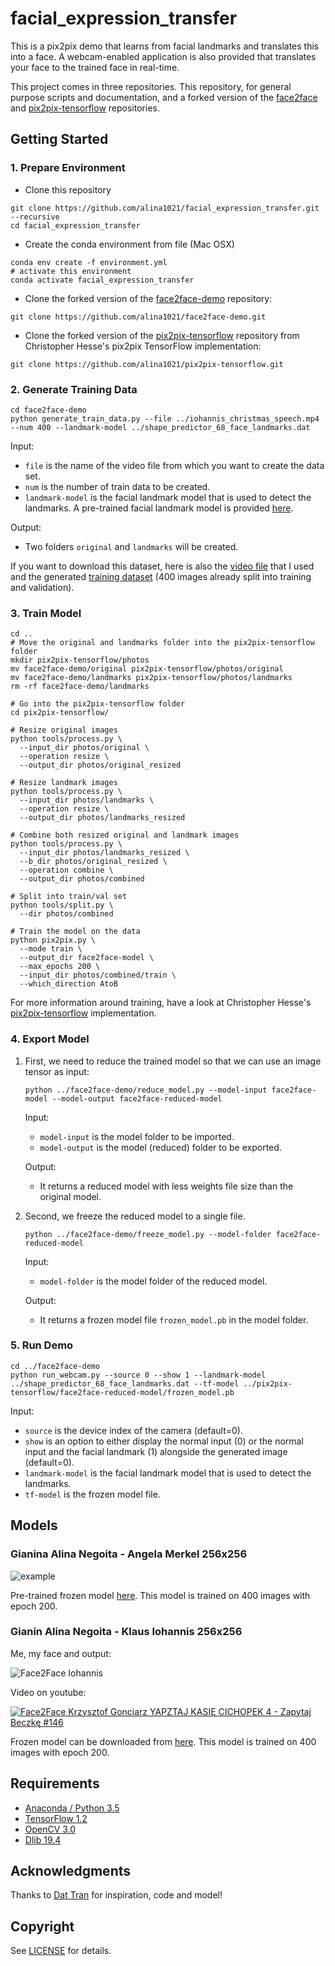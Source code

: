 # facial_expression_transfer

This is a pix2pix demo that learns from facial landmarks and translates this into a face. A webcam-enabled application is also provided that translates your face to the trained face in real-time.

This project comes in three repositories. This repository, for general purpose scripts and documentation, and a forked version of the [face2face](https://github.com/datitran/face2face-demo) and [pix2pix-tensorflow](https://github.com/affinelayer/pix2pix-tensorflow)  repositories. 

## Getting Started

### 1. Prepare Environment

- Clone this repository
```
git clone https://github.com/alina1021/facial_expression_transfer.git --recursive
cd facial_expression_transfer
```

- Create the conda environment from file (Mac OSX)
```
conda env create -f environment.yml
# activate this environment
conda activate facial_expression_transfer
```
- Clone the forked version of the [face2face-demo](https://github.com/alina1021/face2face-demo.git) repository:
```
git clone https://github.com/alina1021/face2face-demo.git
```
- Clone the forked version of the [pix2pix-tensorflow](https://github.com/alina1021/pix2pix-tensorflow.git) repository from Christopher Hesse's pix2pix TensorFlow implementation:
```
git clone https://github.com/alina1021/pix2pix-tensorflow.git
```
### 2. Generate Training Data

```
cd face2face-demo
python generate_train_data.py --file ../iohannis_christmas_speech.mp4 --num 400 --landmark-model ../shape_predictor_68_face_landmarks.dat
```

Input:

- `file` is the name of the video file from which you want to create the data set.
- `num` is the number of train data to be created.
- `landmark-model` is the facial landmark model that is used to detect the landmarks. A pre-trained facial landmark model is provided [here](http://dlib.net/files/shape_predictor_68_face_landmarks.dat.bz2).

Output:

- Two folders `original` and `landmarks` will be created.

If you want to download this dataset, here is also the [video file](https://drive.google.com/file/d/1JGN6uulKeRS6adWbRHmIDaWKcrmKyRKq/view?usp=sharing) that I used and the generated [training dataset](https://drive.google.com/file/d/1KXfM_aC5GCRFKYls62r_sEpHV6nipOW-/view?usp=sharing) (400 images already split into training and validation).

### 3. Train Model

```
cd ..
# Move the original and landmarks folder into the pix2pix-tensorflow folder
mkdir pix2pix-tensorflow/photos
mv face2face-demo/original pix2pix-tensorflow/photos/original
mv face2face-demo/landmarks pix2pix-tensorflow/photos/landmarks
rm -rf face2face-demo/landmarks

# Go into the pix2pix-tensorflow folder
cd pix2pix-tensorflow/

# Resize original images
python tools/process.py \
  --input_dir photos/original \
  --operation resize \
  --output_dir photos/original_resized

# Resize landmark images
python tools/process.py \
  --input_dir photos/landmarks \
  --operation resize \
  --output_dir photos/landmarks_resized

# Combine both resized original and landmark images
python tools/process.py \
  --input_dir photos/landmarks_resized \
  --b_dir photos/original_resized \
  --operation combine \
  --output_dir photos/combined

# Split into train/val set
python tools/split.py \
  --dir photos/combined

# Train the model on the data
python pix2pix.py \
  --mode train \
  --output_dir face2face-model \
  --max_epochs 200 \
  --input_dir photos/combined/train \
  --which_direction AtoB
```

For more information around training, have a look at Christopher Hesse's [pix2pix-tensorflow](https://github.com/affinelayer/pix2pix-tensorflow) implementation.

### 4. Export Model

1. First, we need to reduce the trained model so that we can use an image tensor as input:
    ```
    python ../face2face-demo/reduce_model.py --model-input face2face-model --model-output face2face-reduced-model
    ```

    Input:

    - `model-input` is the model folder to be imported.
    - `model-output` is the model (reduced) folder to be exported.

    Output:

    - It returns a reduced model with less weights file size than the original model.

2. Second, we freeze the reduced model to a single file.
    ```
    python ../face2face-demo/freeze_model.py --model-folder face2face-reduced-model
    ```

    Input:

    - `model-folder` is the model folder of the reduced model.

    Output:

    - It returns a frozen model file `frozen_model.pb` in the model folder.

### 5. Run Demo

```
cd ../face2face-demo
python run_webcam.py --source 0 --show 1 --landmark-model ../shape_predictor_68_face_landmarks.dat --tf-model ../pix2pix-tensorflow/face2face-reduced-model/frozen_model.pb
```

Input:

- `source` is the device index of the camera (default=0).
- `show` is an option to either display the normal input (0) or the normal input and the facial landmark (1) alongside the generated image (default=0).
- `landmark-model` is the facial landmark model that is used to detect the landmarks.
- `tf-model` is the frozen model file.



## Models

### Gianina Alina Negoita - Angela Merkel 256x256

![example](example-merkel.gif)

Pre-trained frozen model [here](https://drive.google.com/file/d/17Fg6J3Yhx9baETarhNNbRcLaJmdNRUE_/view?usp=sharing). This model is trained on 400 images with epoch 200.

### Gianin Alina Negoita - Klaus Iohannis 256x256

Me, my face and output:

![Face2Face Iohannis](example-iohannis.gif)


Video on youtube:

[![Face2Face Krzysztof Gonciarz YAPZTAJ KASIĘ CICHOPEK 4 - Zapytaj Beczkę #146]()](https://drive.google.com/file/d/18Z0CHC8DUcy-dWK9L0IgPuCO-_a696KH/view?usp=sharing)

Frozen model can be downloaded from [here](https://drive.google.com/file/d/1C5bN5J6_W9Zxs304nMyFiByieqbH-w_J/view?usp=sharing). This model is trained on 400 images with epoch 200.

## Requirements
- [Anaconda / Python 3.5](https://www.continuum.io/downloads)
- [TensorFlow 1.2](https://www.tensorflow.org/)
- [OpenCV 3.0](http://opencv.org/)
- [Dlib 19.4](http://dlib.net/)

## Acknowledgments

Thanks to [Dat Tran](http://www.dat-tran.com/) for inspiration, code and model!

## Copyright

See [LICENSE](LICENSE) for details.

